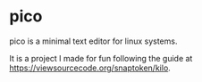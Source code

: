 # pico 

pico is a minimal text editor for linux systems.

It is a project I made for fun following the guide at
https://viewsourcecode.org/snaptoken/kilo.

